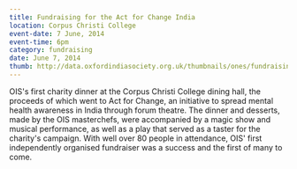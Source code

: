 ```yaml
---
title: Fundraising for the Act for Change India
location: Corpus Christi College
event-date: 7 June, 2014
event-time: 6pm
category: fundraising
date: June 7, 2014
thumb: http://data.oxfordindiasociety.org.uk/thumbnails/ones/fundraising-for-act-for-change.jpg
---
```


OIS's first charity dinner at the Corpus Christi College dining hall, the
proceeds of which went to Act for Change, an initiative to spread mental
health awareness in India through forum theatre. The dinner and desserts,
made by the OIS masterchefs, were accompanied by a magic show and musical
performance, as well as a play that served as a taster for the charity's
campaign. With well over 80 people in attendance, OIS' first independently
organised fundraiser was a success and the first of many to come.
